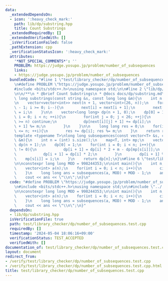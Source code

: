 ```yaml
---
data:
  _extendedDependsOn:
  - icon: ':heavy_check_mark:'
    path: lib/dp/substring.hpp
    title: Count Substrings
  _extendedRequiredBy: []
  _extendedVerifiedWith: []
  _isVerificationFailed: false
  _pathExtension: cpp
  _verificationStatusIcon: ':heavy_check_mark:'
  attributes:
    '*NOT_SPECIAL_COMMENTS*': ''
    PROBLEM: https://judge.yosupo.jp/problem/number_of_subsequences
    links:
    - https://judge.yosupo.jp/problem/number_of_subsequences
  bundledCode: "#line 1 \"test/library_checker/dp/number_of_subsequences.test.cpp\"\
    \n#define PROBLEM \"https://judge.yosupo.jp/problem/number_of_subsequences\"\n\
    #include <bits/stdc++.h>\nusing namespace std;\n\n#line 2 \"lib/dp/substring.hpp\"\
    \n\n/**\n * @brief Count Substrings\n * @docs docs/dp/substring.md\n */\n\nlong\
    \ long substrings(const string &s, const long long &m){\n    int n = (int) s.size();\n\
    \n    vector<vector<int>> next(n + 1, vector<int>(26, n));\n    for(int i = n\
    \ - 1; i >= 0; i--){\n        next[i] = next[i + 1];\n        next[i][s[i] - 'a']\
    \ = i;\n    }\n\n    vector<long long> dp(n + 1, 0);\n    dp[0] = 1;\n    for(int\
    \ i = 0; i < n; ++i){\n        for(int j = 0; j < 26; ++j){\n            if(next[i][j]\
    \ >= n) continue;\n            dp[next[i][j] + 1] += dp[i];\n            dp[next[i][j]\
    \ + 1] %= m;\n        }\n    }\n\n    long long res = 0;\n    for(int i = 0; i\
    \ <= n; ++i){\n        res += dp[i]; res %= m;\n    }\n    return res;\n}\n\n\
    template <typename T>\nlong long subsequences(const vector<T> &s, const long long\
    \ &m){\n    int n = (int) s.size();\n    map<T, int> mp;\n    vector<long long>\
    \ dp(n + 1);\n    dp[0] = 1;\n    for(int i = 0; i < n; i++){\n        if(mp.count(s[i])\
    \ != 0){\n            dp[i + 1] = dp[i] * 2 + m - dp[mp[s[i]]];\n        } else{\n\
    \            dp[i + 1] = dp[i] * 2;\n        }\n        dp[i + 1] %= m;\n    \
    \    mp[s[i]] = i;\n    }\n    return dp[n];\n}\n#line 6 \"test/library_checker/dp/number_of_subsequences.test.cpp\"\
    \n\nconstexpr long long MOD = 998244353;\n\nint main(){\n    int n; cin >> n;\n\
    \    vector<int> a(n);\n    for(int i = 0; i < n; i++){\n        cin >> a[i];\n\
    \    }\n    long long ans = subsequences(a, MOD) + MOD - 1;\n    ans %= MOD;\n\
    \    cout << ans << \"\\n\";\n}\n"
  code: "#define PROBLEM \"https://judge.yosupo.jp/problem/number_of_subsequences\"\
    \n#include <bits/stdc++.h>\nusing namespace std;\n\n#include \"../../../lib/dp/substring.hpp\"\
    \n\nconstexpr long long MOD = 998244353;\n\nint main(){\n    int n; cin >> n;\n\
    \    vector<int> a(n);\n    for(int i = 0; i < n; i++){\n        cin >> a[i];\n\
    \    }\n    long long ans = subsequences(a, MOD) + MOD - 1;\n    ans %= MOD;\n\
    \    cout << ans << \"\\n\";\n}"
  dependsOn:
  - lib/dp/substring.hpp
  isVerificationFile: true
  path: test/library_checker/dp/number_of_subsequences.test.cpp
  requiredBy: []
  timestamp: '2024-05-04 18:06:16+09:00'
  verificationStatus: TEST_ACCEPTED
  verifiedWith: []
documentation_of: test/library_checker/dp/number_of_subsequences.test.cpp
layout: document
redirect_from:
- /verify/test/library_checker/dp/number_of_subsequences.test.cpp
- /verify/test/library_checker/dp/number_of_subsequences.test.cpp.html
title: test/library_checker/dp/number_of_subsequences.test.cpp
---
```

